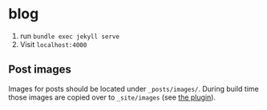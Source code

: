 # blog

1. run `bundle exec jekyll serve`
2. Visit `localhost:4000`

## Post images

Images for posts should be located under `_posts/images/`. During build time
those images are copied over to `_site/images` (see [the
plugin](_plugins/post_images.rb)).

